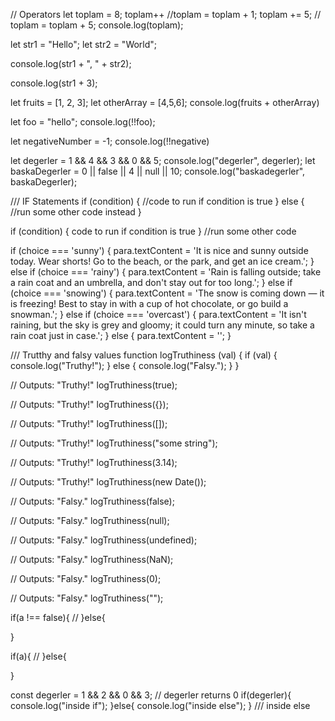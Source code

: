 // Operators
let toplam = 8;
toplam++
//toplam = toplam + 1;
toplam += 5;
// toplam = toplam + 5;
console.log(toplam);


let str1 = "Hello";
let str2 = "World";

console.log(str1 + ", " + str2);


console.log(str1 + 3);

let fruits = [1, 2, 3];
let otherArray = [4,5,6];
console.log(fruits + otherArray)


let foo = "hello";
console.log(!!foo);

let negativeNumber = -1;
console.log(!!negative)

let degerler = 1 && 4 && 3 && 0 && 5;
console.log("degerler", degerler);
let baskaDegerler = 0 || false || 4 || null || 10;
console.log("baskadegerler", baskaDegerler);

/// IF Statements
if (condition) {
  //code to run if condition is true
} else {
  //run some other code instead
}

if (condition) {
  code to run if condition is true
}
//run some other code

 if (choice === 'sunny') {
    para.textContent = 'It is nice and sunny outside today. Wear shorts! Go to the beach, or the park, and get an ice cream.';
  } else if (choice === 'rainy') {
    para.textContent = 'Rain is falling outside; take a rain coat and an umbrella, and don\'t stay out for too long.';
  } else if (choice === 'snowing') {
    para.textContent = 'The snow is coming down — it is freezing! Best to stay in with a cup of hot chocolate, or go build a snowman.';
  } else if (choice === 'overcast') {
    para.textContent = 'It isn\'t raining, but the sky is grey and gloomy; it could turn any minute, so take a rain coat just in case.';
  } else {
    para.textContent = '';
  }

/// Trutthy and falsy values
function logTruthiness (val) {
    if (val) {
        console.log("Truthy!");
    } else {
        console.log("Falsy.");
    }
}


// Outputs: "Truthy!"
logTruthiness(true);

// Outputs: "Truthy!"
logTruthiness({});

// Outputs: "Truthy!"
logTruthiness([]);

// Outputs: "Truthy!"
logTruthiness("some string");

// Outputs: "Truthy!"
logTruthiness(3.14);

// Outputs: "Truthy!"
logTruthiness(new Date());


// Outputs: "Falsy."
logTruthiness(false);

// Outputs: "Falsy."
logTruthiness(null);

// Outputs: "Falsy."
logTruthiness(undefined);

// Outputs: "Falsy."
logTruthiness(NaN);

// Outputs: "Falsy."
logTruthiness(0);

// Outputs: "Falsy."
logTruthiness("");

if(a !== false){
  //
}else{
  
}

if(a){
  //
}else{
  
}


const degerler = 1 && 2 && 0 && 3;
// degerler returns 0 
if(degerler){
  console.log("inside if");
}else{
  console.log("inside else");
}
/// inside else







